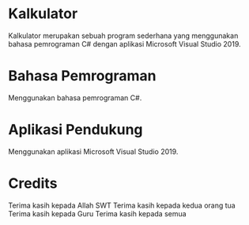 # Kalkulator
Kalkulator merupakan sebuah program sederhana yang menggunakan bahasa pemrograman C# dengan aplikasi Microsoft Visual Studio 2019.

# Bahasa Pemrograman
Menggunakan bahasa pemrograman C#.

# Aplikasi Pendukung
Menggunakan aplikasi Microsoft Visual Studio 2019.

# Credits
Terima kasih kepada Allah SWT
Terima kasih kepada kedua orang tua
Terima kasih kepada Guru
Terima kasih kepada semua
